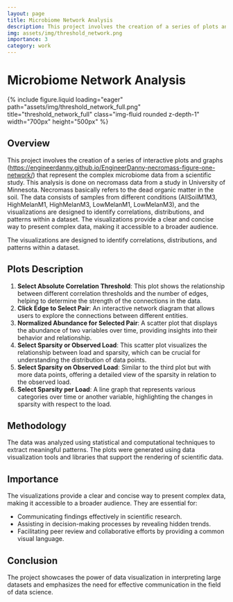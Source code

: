 ```yaml
---
layout: page
title: Microbiome Network Analysis
description: This project involves the creation of a series of plots and graphs that represent the complex microbiome data from a scientific study.
img: assets/img/threshold_network.png
importance: 3
category: work
---
```


# Microbiome Network Analysis

<div class="row">
    <div class="col-sm mt-3 mt-md-0">
        {% include figure.liquid loading="eager" path="assets/img/threshold_network_full.png" title="threshold_network_full" class="img-fluid rounded z-depth-1" width="700px" height="500px" %}
    </div>
</div>

## Overview
This project involves the creation of a series of interactive plots and graphs (https://engineerdanny.github.io/EngineerDanny-necromass-figure-one-network/) that represent the complex microbiome data from a scientific study.
This analysis is done on necromass data from a study in University of Minnesota.
Necromass basically refers to the dead organic matter in the soil.
The data consists of samples from different conditions (AllSoilM1M3, HighMelanM1, HighMelanM3, LowMelanM1, LowMelanM3), and the visualizations are designed to identify correlations, distributions, and patterns within a dataset.
The visualizations provide a clear and concise way to present complex data, making it accessible to a broader audience.


The visualizations are designed to identify correlations, distributions, and patterns within a dataset.

## Plots Description
1. **Select Absolute Correlation Threshold**: This plot shows the relationship between different correlation thresholds and the number of edges, helping to determine the strength of the connections in the data.
2. **Click Edge to Select Pair**: An interactive network diagram that allows users to explore the connections between different entities.
3. **Normalized Abundance for Selected Pair**: A scatter plot that displays the abundance of two variables over time, providing insights into their behavior and relationship.
4. **Select Sparsity or Observed Load**: This scatter plot visualizes the relationship between load and sparsity, which can be crucial for understanding the distribution of data points.
5. **Select Sparsity on Observed Load**: Similar to the third plot but with more data points, offering a detailed view of the sparsity in relation to the observed load.
6. **Select Sparsity per Load**: A line graph that represents various categories over time or another variable, highlighting the changes in sparsity with respect to the load.

## Methodology
The data was analyzed using statistical and computational techniques to extract meaningful patterns. The plots were generated using data visualization tools and libraries that support the rendering of scientific data.

## Importance
The visualizations provide a clear and concise way to present complex data, making it accessible to a broader audience. They are essential for:
- Communicating findings effectively in scientific research.
- Assisting in decision-making processes by revealing hidden trends.
- Facilitating peer review and collaborative efforts by providing a common visual language.

## Conclusion
The project showcases the power of data visualization in interpreting large datasets and emphasizes the need for effective communication in the field of data science.

